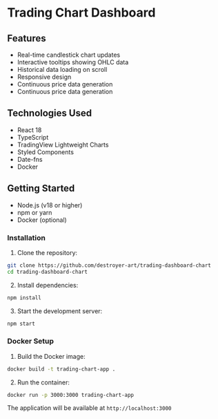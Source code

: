 # Trading Chart Dashboard

## Features
- Real-time candlestick chart updates
- Interactive tooltips showing OHLC data
- Historical data loading on scroll
- Responsive design
- Continuous price data generation
- Continuous price data generation

## Technologies Used
- React 18
- TypeScript
- TradingView Lightweight Charts
- Styled Components
- Date-fns
- Docker

## Getting Started
- Node.js (v18 or higher)
- npm or yarn
- Docker (optional)


### Installation
1. Clone the repository:
```bash
git clone https://github.com/destroyer-art/trading-dashboard-chart
cd trading-dashboard-chart
```

2. Install dependencies:
```bash
npm install
```

3. Start the development server:
```bash
npm start
```


### Docker Setup


1. Build the Docker image:
```bash
docker build -t trading-chart-app .
```

2. Run the container:
```bash
docker run -p 3000:3000 trading-chart-app
```

The application will be available at `http://localhost:3000`